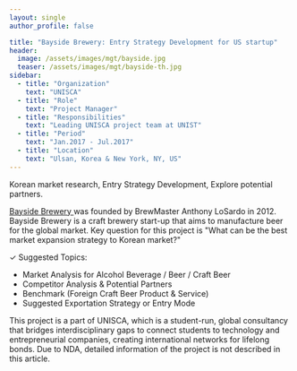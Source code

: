 ```yaml
---
layout: single
author_profile: false

title: "Bayside Brewery: Entry Strategy Development for US startup"
header:
  image: /assets/images/mgt/bayside.jpg
  teaser: /assets/images/mgt/bayside-th.jpg
sidebar:
  - title: "Organization"
    text: "UNISCA"
  - title: "Role"
    text: "Project Manager"
  - title: "Responsibilities"
    text: "Leading UNISCA project team at UNIST" 
  - title: "Period"
    text: "Jan.2017 - Jul.2017"
  - title: "Location"
    text: "Ulsan, Korea & New York, NY, US" 
---
```


Korean market research, Entry Strategy Development, Explore potential partners. 

<a href="https://www.thebaysidebrewery.com/" class="no-uline"> Bayside Brewery </a> was founded by BrewMaster Anthony LoSardo in 2012. Bayside Brewery is a craft brewery start-up that aims to manufacture beer for the global market. Key question for this project is "What can be the best market expansion strategy to Korean market?"


&#10003;  Suggested Topics:
<ul>
  <li> Market Analysis for Alcohol Beverage / Beer / Craft Beer </li>
  <li> Competitor Analysis & Potential Partners </li>
  <li> Benchmark (Foreign Craft Beer Product & Service)  </li>
  <li> Suggested Exportation Strategy or Entry Mode </li>
</ul>

This project is a part of UNISCA, which is a student-run, global consultancy that bridges interdisciplinary gaps to connect students to technology and entrepreneurial companies, creating international networks for lifelong bonds. Due to NDA, detailed information of the project is not described in this article.